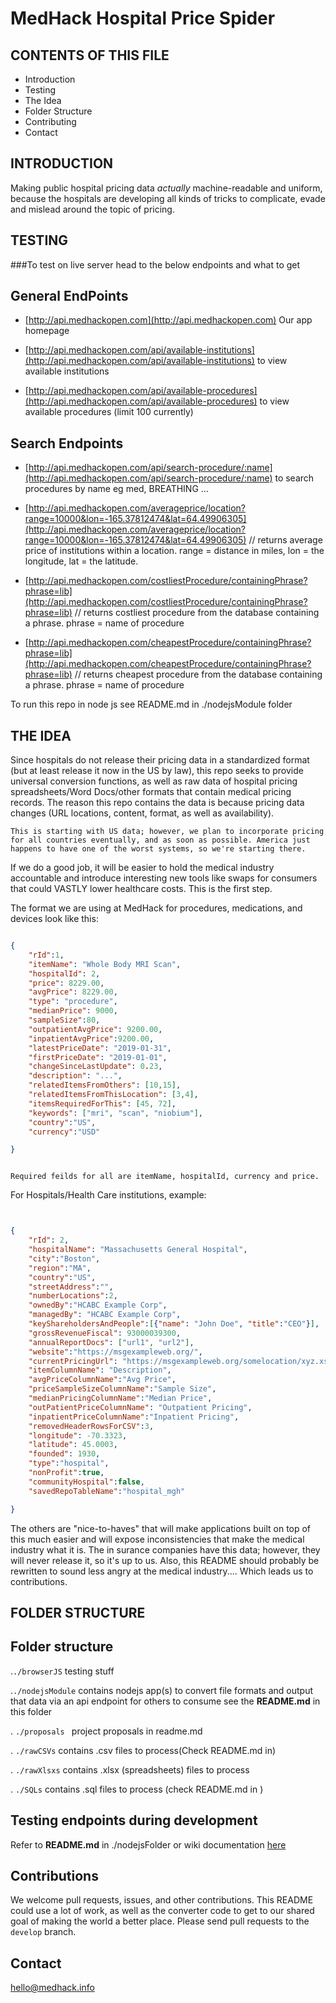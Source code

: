 # MedHack Hospital Price Spider

CONTENTS OF THIS FILE
---------------------

 * Introduction
 * Testing
 * The Idea
 * Folder Structure
 * Contributing
 * Contact


INTRODUCTION
------------
Making public hospital pricing data *actually* machine-readable and uniform, because the hospitals are 
developing all kinds of tricks to complicate, evade and mislead around the topic of pricing.


TESTING
-------

###To test on live server head to the below endpoints and what to get

General EndPoints
-----------------

* [http://api.medhackopen.com](http://api.medhackopen.com) Our app homepage

* [http://api.medhackopen.com/api/available-institutions](http://api.medhackopen.com/api/available-institutions) to view available institutions

* [http://api.medhackopen.com/api/available-procedures](http://api.medhackopen.com/api/available-procedures) to view available procedures (limit 100 currently)

Search Endpoints
----------------

* [http://api.medhackopen.com/api/search-procedure/:name](http://api.medhackopen.com/api/search-procedure/:name) to search procedures by name eg med, BREATHING ... 

* [http://api.medhackopen.com/averageprice/location?range=10000&lon=-165.37812474&lat=64.49906305](http://api.medhackopen.com/averageprice/location?range=10000&lon=-165.37812474&lat=64.49906305) // returns average price of institutions
 within a location. range = distance in miles, lon = the longitude, lat = the latitude.
 
* [http://api.medhackopen.com/costliestProcedure/containingPhrase?phrase=lib](http://api.medhackopen.com/costliestProcedure/containingPhrase?phrase=lib) // returns costliest procedure from the database containing a phrase. phrase = name of procedure
  
* [http://api.medhackopen.com/cheapestProcedure/containingPhrase?phrase=lib](http://api.medhackopen.com/cheapestProcedure/containingPhrase?phrase=lib) // returns cheapest procedure from the database containing a phrase. phrase = name of procedure

To run this repo in node js see README.md in ./nodejsModule folder 

THE IDEA
--------
Since hospitals do not release their pricing data in a standardized format (but at least release it now in the US by law), this repo seeks to provide universal conversion functions, as well as raw data of hospital pricing spreadsheets/Word Docs/other formats that contain medical pricing records. The reason this repo contains the data is because pricing data changes (URL locations, content, format, as well as availability).

`This is starting with US data; however, we plan to incorporate pricing for all countries eventually, and as soon as possible. America just happens to have one of the worst systems, so we're starting there.`

If we do a good job, it will be easier to hold the medical industry accountable and introduce interesting new tools like swaps for consumers that could VASTLY lower healthcare costs. This is the first step.

The format we are using at MedHack for procedures, medications, and devices look like this:

```json

{
	"rId":1,
	"itemName": "Whole Body MRI Scan",
	"hospitalId": 2,
	"price": 8229.00,
	"avgPrice": 8229.00,
	"type": "procedure",
	"medianPrice": 9000,
	"sampleSize":80,
	"outpatientAvgPrice": 9200.00,
	"inpatientAvgPrice":9200.00,
	"latestPriceDate": "2019-01-31",
	"firstPriceDate": "2019-01-01",
	"changeSinceLastUpdate": 0.23,
	"description": "...",
	"relatedItemsFromOthers": [10,15],
	"relatedItemsFromThisLocation": [3,4],
	"itemsRequiredForThis": [45, 72],
	"keywords": ["mri", "scan", "niobium"],
	"country":"US",
	"currency":"USD"

}



```

`Required feilds for all are itemName, hospitalId, currency and price.`


For Hospitals/Health Care institutions, example:

```json


{
	"rId": 2,
	"hospitalName": "Massachusetts General Hospital",
	"city":"Boston",
	"region":"MA",
	"country":"US",
	"streetAddress":"",
	"numberLocations":2,
	"ownedBy":"HCABC Example Corp",
	"managedBy": "HCABC Example Corp",
	"keyShareholdersAndPeople":[{"name": "John Doe", "title":"CEO"}],
	"grossRevenueFiscal": 93000039300,
	"annualReportDocs": ["url1", "url2"],
	"website":"https://msgexampleweb.org/",
	"currentPricingUrl": "https://msgexampleweb.org/somelocation/xyz.xsl",
	"itemColumnName": "Description",
	"avgPriceColumnName":"Avg Price",
	"priceSampleSizeColumnName":"Sample Size",
	"medianPricingColumnName":"Median Price",
	"outPatientPriceColumnName": "Outpatient Pricing",
	"inpatientPriceColumnName":"Inpatient Pricing",
	"removedHeaderRowsForCSV":3,
	"longitude": -70.3323,
	"latitude": 45.0003,
	"founded": 1930,
	"type":"hospital",
	"nonProfit":true,
	"communityHospital":false,
	"savedRepoTableName":"hospital_mgh"

}

```


The others are "nice-to-haves" that will make applications built on top of this much easier and will expose inconsistencies that make the medical industry what it is. The in surance companies have this data; however, they will never release it, so it's up to us. Also, this README should probably be rewritten to sound less angry at the medical industry.... Which leads us to contributions.

FOLDER STRUCTURE
----------------

## Folder structure

.`./browserJS` testing stuff

.`./nodejsModule` contains nodejs app(s) to convert file formats and output that data via an api endpoint for others to consume
see the **README.md** in this folder

. `./proposals ` project proposals in readme.md

. `./rawCSVs` contains .csv files to process(Check README.md in)

. `./rawXlsxs` contains .xlsx (spreadsheets) files to process

. `./SQLs` contains .sql files to process (check README.md in )

## Testing endpoints during development

Refer to **README.md** in ./nodejsFolder or wiki documentation [here](https://github.com/MedHackOpen/HospitalPriceSpider/wiki)

## Contributions 

We welcome pull requests, issues, and other contributions. This README could use a lot of work, as well as the converter code to get to our shared goal of making the world a better place. Please send pull requests to the `develop` branch.

## Contact

hello@medhack.info

